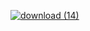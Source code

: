 [![download (14)](https://github.com/Kim-Chaewonn/Kim-Chaewonn/assets/137004973/edbf3c16-73c7-4f21-8340-2ecf3f91cb82)](https://github.com/Kim-Chaewonn/Kim-Chaewonn/assets/137004973/edbf3c16-73c7-4f21-8340-2ecf3f91cb82)
